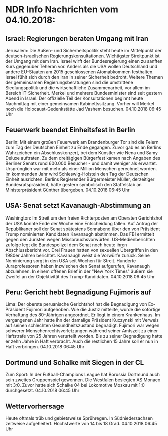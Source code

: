 # NDR Info Nachrichten vom 04.10.2018:


## Israel: Regierungen beraten Umgang mit Iran
Jerusalem: Die Außen- und Sicherheitspolitik steht heute im Mittelpunkt der deutsch-israelischen Regierungskonsultationen. Wichtigster Streitpunkt ist der Umgang mit dem Iran. Israel wirft der Bundesregierung einen zu sanften Kurs gegenüber Teheran vor. Anders als die USA wollen Deutschland und andere EU-Staaten am 2015 geschlossenen Atomabkommen festhalten. Israel fühlt sich durch den Iran in seiner Sicherheit bedroht. Weitere Themen der gemeinsamen Regierungsberatungen sind die umstrittene Siedlungspolitik und die wirtschaftliche Zusammenarbeit, vor allem im Bereich IT-Sicherheit. Merkel und mehrere Bundesminister sind seit gestern Abend in Israel. Der offizielle Teil der Konsultationen beginnt heute Nachmittag mit einer gemeinsamen Kabinettssitzung. Vorher will Merkel noch die Holocaust-Gedenkstätte Jad Vashem besuchen. 04.10.2018 06:45 Uhr 

## Feuerwerk beendet Einheitsfest in Berlin
Berlin: Mit einem großen Feuerwerk am Brandenburger Tor sind die Feiern zum Tag der Deutschen Einheit zu Ende gegangen. Zuvor gab es an Berlins Wahrzeichen ein Abschlusskonzert, bei dem Künstler wie Nena und Samy Deluxe auftraten. Zu dem dreitägigen Bürgerfest kamen nach Angaben des Berliner Senats rund 600.000 Besucher - und damit weniger als erwartet. Ursprünglich war mit mehr als einer Million Menschen gerechnet worden. Im kommenden Jahr wird Schleswig-Holstein den Tag der Deutschen Einheit ausrichten. Berlins Regierender Bürgermeister Müller, derzeitiger Bundesratspräsident, hatte gestern symbolisch den Staffelstab an Ministerpräsident Günther übergeben. 04.10.2018 06:45 Uhr 

## USA: Senat setzt Kavanaugh-Abstimmung an
Washington: Im Streit um den freien Richterposten am Obersten Gerichtshof der USA könnte Ende der Woche eine Entscheidung fallen. Auf Antrag der Republikaner soll der Senat spätestens Sonnabend über den von Präsident Trump nominierten Kandidaten Kavanaugh abstimmen. Das FBI ermittelt gegen den Juristen wegen Missbrauchsvorwürfen. US-Medienberichten zufolge legt die Bundespolizei dem Senat noch heute ihren Abschlussbericht vor. Drei Frauen hatten von sexuellen Übergriffen in den 1980er Jahren berichtet. Kavanaugh weist die Vorwürfe zurück. Seine Nominierung sorgt in den USA seit Wochen für Streit. Hunderte Juraprofessoren haben inzwischen den Senat aufgerufen, Kavanaugh abzulehnen. In einem offenen Brief in der "New York Times" äußern sie Zweifel an der Objektivität des Trump-Kandidaten. 04.10.2018 06:45 Uhr 

## Peru: Gericht hebt Begnadigung Fujimoris auf
Lima: Der oberste peruanische Gerichtshof hat die Begnadigung von Ex-Präsident Fujimori aufgehoben. Wie die Justiz mitteilte, wurde die sofortige Verhaftung des 80-Jährigen angeordnet. Er liegt in einem Krankenhaus. Im vergangenen Jahr hatte ihn der damalige Präsident Kuczynski mit Verweis auf seinen schlechten Gesundheitszustand begnadigt. Fujimori war wegen schwerer Menschenrechtsverletzungen während seiner Amtszeit zu einer Haftstrafe von 25 Jahren verurteilt worden. Bis zu seiner Begnadigung hatte er zehn Jahre in Haft verbracht. Auch die restlichen 15 Jahre soll er nun in Haft verbringen. 04.10.2018 06:45 Uhr 

## Dortmund und Schalke mit Siegen in der CL
Zum Sport: In der Fußball-Champions League hat Borussia Dortmund auch sein zweites Gruppenspiel gewonnen. Die Westfalen besiegten AS Monaco mit 3:0. Zuvor hatte sich Schalke 04 bei Lokomotive Moskau mit 1:0 durchgesetzt. 04.10.2018 06:45 Uhr 

## Wettervorhersage
Heute oftmals trüb und gebietsweise Sprühregen. In Südniedersachsen zeitweise aufgeheitert. Höchstwerte von 14 bis 18 Grad. 04.10.2018 06:45 Uhr 
